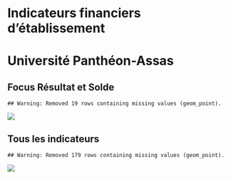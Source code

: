 Indicateurs financiers d’établissement
================

# Université Panthéon-Assas

## Focus Résultat et Solde

    ## Warning: Removed 19 rows containing missing values (geom_point).

![](/home/julien/repo/cpesr/RFC/Finances/Etablissements/université_panthéon_assas_files/figure-gfm/etab.focus-1.png)<!-- -->

## Tous les indicateurs

    ## Warning: Removed 179 rows containing missing values (geom_point).

![](/home/julien/repo/cpesr/RFC/Finances/Etablissements/université_panthéon_assas_files/figure-gfm/etab-1.png)<!-- -->
